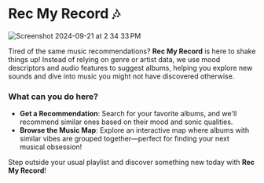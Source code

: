 # Rec My Record 🎶
![Screenshot 2024-09-21 at 2 34 33 PM](https://github.com/user-attachments/assets/70795f92-18f1-42fa-9db7-3e6c692731db)

Tired of the same music recommendations? **Rec My Record** is here to shake things up! Instead of relying on genre or artist data, we use mood descriptors and audio features to suggest albums, helping you explore new sounds and dive into music you might not have discovered otherwise.

### What can you do here?

- **Get a Recommendation**: Search for your favorite albums, and we'll recommend similar ones based on their mood and sonic qualities.
- **Browse the Music Map**: Explore an interactive map where albums with similar vibes are grouped together—perfect for finding your next musical obsession!

Step outside your usual playlist and discover something new today with **Rec My Record**!
